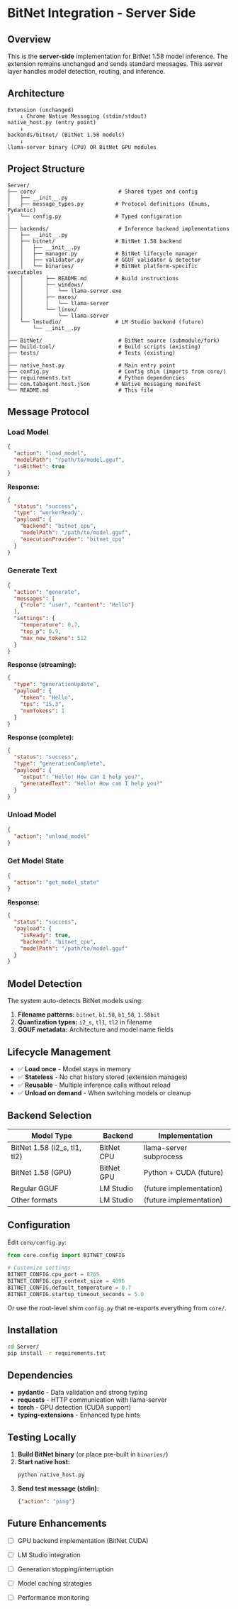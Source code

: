 # BitNet Integration - Server Side

## Overview

This is the **server-side** implementation for BitNet 1.58 model inference. The extension remains unchanged and sends standard messages. This server layer handles model detection, routing, and inference.

## Architecture

```
Extension (unchanged)
    ↓ Chrome Native Messaging (stdin/stdout)
native_host.py (entry point)
    ↓
backends/bitnet/ (BitNet 1.58 models)
    ↓
llama-server binary (CPU) OR BitNet GPU modules
```

## Project Structure

```
Server/
├── core/                          # Shared types and config
│   ├── __init__.py
│   ├── message_types.py          # Protocol definitions (Enums, Pydantic)
│   └── config.py                 # Typed configuration
│
├── backends/                      # Inference backend implementations
│   ├── __init__.py
│   ├── bitnet/                   # BitNet 1.58 backend
│   │   ├── __init__.py
│   │   ├── manager.py            # BitNet lifecycle manager
│   │   ├── validator.py          # GGUF validator & detector
│   │   └── binaries/             # BitNet platform-specific executables
│   │       ├── README.md         # Build instructions
│   │       ├── windows/
│   │       │   └── llama-server.exe
│   │       ├── macos/
│   │       │   └── llama-server
│   │       └── linux/
│   │           └── llama-server
│   └── lmstudio/                 # LM Studio backend (future)
│       └── __init__.py
│
├── BitNet/                        # BitNet source (submodule/fork)
├── build-tool/                    # Build scripts (existing)
├── tests/                         # Tests (existing)
│
├── native_host.py                 # Main entry point
├── config.py                      # Config shim (imports from core/)
├── requirements.txt               # Python dependencies
├── com.tabagent.host.json        # Native messaging manifest
└── README.md                      # This file
```

## Message Protocol

### Load Model
```json
{
  "action": "load_model",
  "modelPath": "/path/to/model.gguf",
  "isBitNet": true
}
```

**Response:**
```json
{
  "status": "success",
  "type": "workerReady",
  "payload": {
    "backend": "bitnet_cpu",
    "modelPath": "/path/to/model.gguf",
    "executionProvider": "bitnet_cpu"
  }
}
```

### Generate Text
```json
{
  "action": "generate",
  "messages": [
    {"role": "user", "content": "Hello"}
  ],
  "settings": {
    "temperature": 0.7,
    "top_p": 0.9,
    "max_new_tokens": 512
  }
}
```

**Response (streaming):**
```json
{
  "type": "generationUpdate",
  "payload": {
    "token": "Hello",
    "tps": "15.3",
    "numTokens": 1
  }
}
```

**Response (complete):**
```json
{
  "status": "success",
  "type": "generationComplete",
  "payload": {
    "output": "Hello! How can I help you?",
    "generatedText": "Hello! How can I help you?"
  }
}
```

### Unload Model
```json
{
  "action": "unload_model"
}
```

### Get Model State
```json
{
  "action": "get_model_state"
}
```

**Response:**
```json
{
  "status": "success",
  "payload": {
    "isReady": true,
    "backend": "bitnet_cpu",
    "modelPath": "/path/to/model.gguf"
  }
}
```

## Model Detection

The system auto-detects BitNet models using:

1. **Filename patterns:** `bitnet`, `b1.58`, `b1_58`, `1.58bit`
2. **Quantization types:** `i2_s`, `tl1`, `tl2` in filename
3. **GGUF metadata:** Architecture and model name fields

## Lifecycle Management

- ✅ **Load once** - Model stays in memory
- ✅ **Stateless** - No chat history stored (extension manages)
- ✅ **Reusable** - Multiple inference calls without reload
- ✅ **Unload on demand** - When switching models or cleanup

## Backend Selection

| Model Type | Backend | Implementation |
|------------|---------|----------------|
| BitNet 1.58 (i2_s, tl1, tl2) | BitNet CPU | llama-server subprocess |
| BitNet 1.58 (GPU) | BitNet GPU | Python + CUDA (future) |
| Regular GGUF | LM Studio | (future implementation) |
| Other formats | LM Studio | (future implementation) |

## Configuration

Edit `core/config.py`:

```python
from core.config import BITNET_CONFIG

# Customize settings
BITNET_CONFIG.cpu_port = 8765
BITNET_CONFIG.cpu_context_size = 4096
BITNET_CONFIG.default_temperature = 0.7
BITNET_CONFIG.startup_timeout_seconds = 5.0
```

Or use the root-level shim `config.py` that re-exports everything from `core/`.

## Installation

```bash
cd Server/
pip install -r requirements.txt
```

## Dependencies

- **pydantic** - Data validation and strong typing
- **requests** - HTTP communication with llama-server
- **torch** - GPU detection (CUDA support)
- **typing-extensions** - Enhanced type hints

## Testing Locally

1. **Build BitNet binary** (or place pre-built in `binaries/`)
2. **Start native host:**
   ```bash
   python native_host.py
   ```
3. **Send test message (stdin):**
   ```json
   {"action": "ping"}
   ```

## Future Enhancements

- [ ] GPU backend implementation (BitNet CUDA)
- [ ] LM Studio integration
- [ ] Generation stopping/interruption
- [ ] Model caching strategies
- [ ] Performance monitoring

